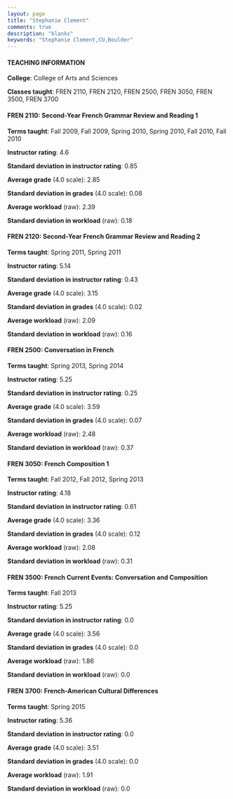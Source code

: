 ```yaml
---
layout: page
title: "Stephanie Clement" 
comments: true
description: "blanks"
keywords: "Stephanie Clement,CU,Boulder"
---
```

<head>
<script src="https://ajax.googleapis.com/ajax/libs/jquery/2.1.3/jquery.min.js"></script>
<script src="https://dl.dropboxusercontent.com/s/pc42nxpaw1ea4o9/highcharts.js?dl=0"></script>
<!-- <script src="../assets/js/highcharts.js"></script> -->
<style type="text/css">@font-face {
	font-family: "Bebas Neue";
	src: url(https://www.filehosting.org/file/details/544349/BebasNeue Regular.otf) format("opentype");
	}
	h1.Bebas { 
		font-family: "Bebas Neue", Verdana, Tahoma;
	}
</style>
</head>
	   
#### TEACHING INFORMATION

**College**: College of Arts and Sciences

**Classes taught**: FREN 2110, FREN 2120, FREN 2500, FREN 3050, FREN 3500, FREN 3700

#### FREN 2110: Second-Year French Grammar Review and Reading 1

**Terms taught**: Fall 2009, Fall 2009, Spring 2010, Spring 2010, Fall 2010, Fall 2010

**Instructor rating**: 4.6

**Standard deviation in instructor rating**: 0.85

**Average grade** (4.0 scale): 2.85

**Standard deviation in grades** (4.0 scale): 0.08

**Average workload** (raw): 2.39

**Standard deviation in workload** (raw): 0.18

#### FREN 2120: Second-Year French Grammar Review and Reading 2

**Terms taught**: Spring 2011, Spring 2011

**Instructor rating**: 5.14

**Standard deviation in instructor rating**: 0.43

**Average grade** (4.0 scale): 3.15

**Standard deviation in grades** (4.0 scale): 0.02

**Average workload** (raw): 2.09

**Standard deviation in workload** (raw): 0.16

#### FREN 2500: Conversation in French

**Terms taught**: Spring 2013, Spring 2014

**Instructor rating**: 5.25

**Standard deviation in instructor rating**: 0.25

**Average grade** (4.0 scale): 3.59

**Standard deviation in grades** (4.0 scale): 0.07

**Average workload** (raw): 2.48

**Standard deviation in workload** (raw): 0.37

#### FREN 3050: French Composition 1

**Terms taught**: Fall 2012, Fall 2012, Spring 2013

**Instructor rating**: 4.18

**Standard deviation in instructor rating**: 0.61

**Average grade** (4.0 scale): 3.36

**Standard deviation in grades** (4.0 scale): 0.12

**Average workload** (raw): 2.08

**Standard deviation in workload** (raw): 0.31

#### FREN 3500: French Current Events: Conversation and Composition

**Terms taught**: Fall 2013

**Instructor rating**: 5.25

**Standard deviation in instructor rating**: 0.0

**Average grade** (4.0 scale): 3.56

**Standard deviation in grades** (4.0 scale): 0.0

**Average workload** (raw): 1.86

**Standard deviation in workload** (raw): 0.0

#### FREN 3700: French-American Cultural Differences

**Terms taught**: Spring 2015

**Instructor rating**: 5.36

**Standard deviation in instructor rating**: 0.0

**Average grade** (4.0 scale): 3.51

**Standard deviation in grades** (4.0 scale): 0.0

**Average workload** (raw): 1.91

**Standard deviation in workload** (raw): 0.0

